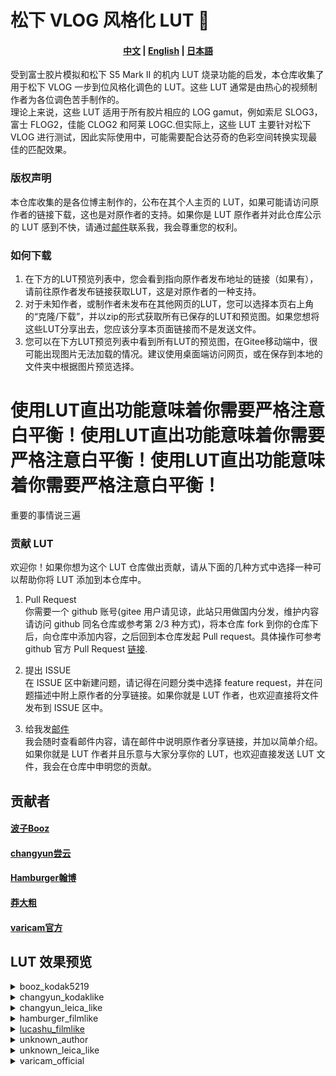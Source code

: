 # 松下 VLOG 风格化 LUT 🚀

<h4 align="center">
    <a href="https://github.com/changyun233/Lumix-V-log-LUTs/blob/main/readme.md">中文</a> |
    <a href="https://github.com/changyun233/Lumix-V-log-LUTs/blob/main/readme_EN.md">English</a> |
    <a href="https://github.com/changyun233/Lumix-V-log-LUTs/blob/main/readme_JA.md">日本語</a> 
</h4>

受到富士胶片模拟和松下 S5 Mark II 的机内 LUT 烧录功能的启发，本仓库收集了用于松下 VLOG 一步到位风格化调色的 LUT。这些 LUT 通常是由热心的视频制作者为各位调色苦手制作的。  
理论上来说，这些 LUT 适用于所有胶片相应的 LOG gamut，例如索尼 SLOG3，富士 FLOG2，佳能 CLOG2 和阿莱 LOGC.但实际上，这些 LUT 主要针对松下 VLOG 进行测试，因此实际使用中，可能需要配合达芬奇的色彩空间转换实现最佳的匹配效果。

### 版权声明

本仓库收集的是各位博主制作的，公布在其个人主页的 LUT，如果可能请访问原作者的链接下载，这也是对原作者的支持。如果你是 LUT 原作者并对此仓库公示的 LUT 感到不快，请通过[邮件](chang_yun@outlook.com)联系我，我会尊重您的权利。

### 如何下载

1. 在下方的LUT预览列表中，您会看到指向原作者发布地址的链接（如果有），请前往原作者发布链接获取LUT，这是对原作者的一种支持。  
2. 对于未知作者，或制作者未发布在其他网页的LUT，您可以选择本页右上角的“克隆/下载”，并以zip的形式获取所有已保存的LUT和预览图。如果您想将这些LUT分享出去，您应该分享本页面链接而不是发送文件。
3. 您可以在下方LUT预览列表中看到所有LUT的预览图，在Gitee移动端中，很可能出现图片无法加载的情况。建议使用桌面端访问网页，或在保存到本地的文件夹中根据图片预览选择。

# 使用LUT直出功能意味着你需要严格注意白平衡！使用LUT直出功能意味着你需要严格注意白平衡！使用LUT直出功能意味着你需要严格注意白平衡！

重要的事情说三遍

### 贡献 LUT

欢迎你！如果你想为这个 LUT 仓库做出贡献，请从下面的几种方式中选择一种可以帮助你将 LUT 添加到本仓库中。

1. Pull Request  
   你需要一个 github 账号(gitee 用户请见谅，此站只用做国内分发，维护内容请访问 github 同名仓库或参考第 2/3 种方式)，将本仓库 fork 到你的仓库下后，向仓库中添加内容，之后回到本仓库发起 Pull request。具体操作可参考 github 官方 Pull Request [链接](https://docs.github.com/en/pull-requests/collaborating-with-pull-requests/proposing-changes-to-your-work-with-pull-requests).

2. 提出 ISSUE  
   在 ISSUE 区中新建问题，请记得在问题分类中选择 feature request，并在问题描述中附上原作者的分享链接。如果你就是 LUT 作者，也欢迎直接将文件发布到 ISSUE 区中。

3. 给我发[邮件](chang_yun@outlook.com)  
   我会随时查看邮件内容，请在邮件中说明原作者分享链接，并加以简单介绍。如果你就是 LUT 作者并且乐意与大家分享你的 LUT，也欢迎直接发送 LUT 文件，我会在仓库中申明您的贡献。

## 贡献者

#### [波子Booz](https://space.bilibili.com/7601439)

#### [changyun尝云](https://space.bilibili.com/439277872)

#### [Hamburger翰博](https://space.bilibili.com/21883676)

#### [莽大粗](https://space.bilibili.com/319880037)

#### [varicam官方](https://pro-av.panasonic.net/cn/cinema_camera_varicam_eva/support/lut/)

## LUT 效果预览

<details>
  <summary>booz_kodak5219</summary>

  <table border="1">
    <tr>
        <td>Rec709</td><td><a href="https://www.bilibili.com/video/BV1Ss4y147D5/" target="_blank">kodak5219</a></td>
    </tr>
    <tr>
		<td><img src="./img/varicam_official_vlogto709/vlog_VLog_to_V709_forV35_ver100.jpg " style="width:100%;height:auto"></td>
        <td><img src="./img/booz_kodak5219/vlog_koda5219.jpg " style="width:100%;height:auto"> </td>
    </tr>
</table>
</details>



<details>
  <summary>changyun_kodaklike</summary>
  <table border="1">
    <tr>
        <td>Rec709</td><td>kodaE100VS</td><td>kodaE200</td><td>kodaEC64</td><td>kodaEI502</td><td>kodaEK25</td><td>kodaG100</td><td>kodaG200</td><td>kodaM800</td><td>kodaP100T</td><td>kodaP160</td><td>kodaP400</td><td>kodaP800</td><td>kodaRG400</td><td>kodaUM400</td><td>kodaUM800</td>
    </tr>
    <tr>
		<td><img src= "./img/varicam_official_vlogto709/vlog_VLog_to_V709_forV35_ver100.jpg " style="width:100%;height:auto"></td>
		<td><img src="./img/changyun_kodaklike/vlog_kodaE100VS.jpg" style="width:100%;height:auto"> </td>
		<td><img src="./img/changyun_kodaklike/vlog_kodaE200.jpg" style="width:100%;height:auto"> </td>
		<td><img src="./img/changyun_kodaklike/vlog_kodaEC64.jpg" style="width:100%;height:auto"> </td>
		<td><img src="./img/changyun_kodaklike/vlog_kodaEI502.jpg" style="width:100%;height:auto"> </td>
		<td><img src="./img/changyun_kodaklike/vlog_kodaEK25.jpg" style="width:100%;height:auto"> </td>
		<td><img src="./img/changyun_kodaklike/vlog_kodaG100.jpg" style="width:100%;height:auto"> </td>
		<td><img src="./img/changyun_kodaklike/vlog_kodaG200.jpg" style="width:100%;height:auto"> </td>
		<td><img src="./img/changyun_kodaklike/vlog_kodaM800.jpg" style="width:100%;height:auto"> </td>
		<td><img src="./img/changyun_kodaklike/vlog_kodaP100T.jpg" style="width:100%;height:auto"> </td>
		<td><img src="./img/changyun_kodaklike/vlog_kodaP160.jpg" style="width:100%;height:auto"> </td>
		<td><img src="./img/changyun_kodaklike/vlog_kodaP400.jpg" style="width:100%;height:auto"> </td>
		<td><img src="./img/changyun_kodaklike/vlog_kodaP800.jpg" style="width:100%;height:auto"> </td>
		<td><img src="./img/changyun_kodaklike/vlog_kodaRG400.jpg" style="width:100%;height:auto"> </td>
		<td><img src="./img/changyun_kodaklike/vlog_kodaUM400.jpg" style="width:100%;height:auto"> </td>
		<td><img src="./img/changyun_kodaklike/vlog_kodaUM800.jpg" style="width:100%;height:auto"> </td>
    </tr>
</table>
</details>

<details>
  <summary>changyun_leica_like</summary>
  <table border="1">
    <tr>
        <td>Rec709</td><td>cold</td><td>std1</td><td>std2</td><td>std3</td><td>warm</td>
    </tr>
    <tr>
		<td><img src= "./img/varicam_official_vlogto709/vlog_VLog_to_V709_forV35_ver100.jpg " style="width:100%;height:auto"></td>
		<td><img src="./img/changyun_leica_like/vlog_cold.jpg" style="width:100%;height:auto"> </td>
		<td><img src="./img/changyun_leica_like/vlog_std1.jpg" style="width:100%;height:auto"> </td>
		<td><img src="./img/changyun_leica_like/vlog_std2.jpg" style="width:100%;height:auto"> </td>
		<td><img src="./img/changyun_leica_like/vlog_std3.jpg" style="width:100%;height:auto"> </td>
		<td><img src="./img/changyun_leica_like/vlog_warm.jpg" style="width:100%;height:auto"> </td>
    </tr>
</table>
</details>



<details>
  <summary>hamburger_filmlike</summary>
  <table border="1">
    <tr>
        <td>Rec709</td><td><a href="https://www.bilibili.com/video/BV1jS4y1U7tk/" target="_blank">kodak5219</a></td><td><a href="https://www.bilibili.com/video/BV1144y1V7Cn/" target="_blank">Orange&Cyan</a></td>
    </tr>
    <tr>
		<td><img src="./img/varicam_official_vlogto709/vlog_VLog_to_V709_forV35_ver100.jpg " style="width:100%;height:auto"></td>
        <td><img src="./img/hamburger_filmlike/vlog_kodak5219.jpg " style="width:100%;height:auto"> </td>
        <td><img src="./img/hamburger_filmlike/vlog_O_Clut.jpg " style="width:100%;height:auto"> </td>
    </tr>
</table>
</details>

<details>
  <summary><a href="https://www.bilibili.com/video/BV1n54y147fs/" target="_blank">lucashu_filmlike</a></summary>
  <table border="1">
    <tr>
        <td>Rec709</td><td>cu_film1</td><td>cu_film2</td><td>cu_film3</td><td>cu_film4</td><td>cu_film5</td>
    </tr>
    <tr>
		<td><img src="./img/varicam_official_vlogto709/vlog_VLog_to_V709_forV35_ver100.jpg " style="width:100%;height:auto"></td>
        <td><img src="./img/lucashu_filmlike/vlog_cu_film1.jpg " style="width:100%;height:auto"> </td>
        <td><img src="./img/lucashu_filmlike/vlog_cu_film2.jpg " style="width:100%;height:auto"> </td>
        <td><img src="./img/lucashu_filmlike/vlog_cu_film3.jpg " style="width:100%;height:auto"> </td>
        <td><img src="./img/lucashu_filmlike/vlog_cu_film4.jpg " style="width:100%;height:auto"> </td>
        <td><img src="./img/lucashu_filmlike/vlog_cu_film5.jpg " style="width:100%;height:auto"> </td>
    </tr>
</table>
</details>

<details>
  <summary>unknown_author</summary>
  <table border="1">
    <tr>
        <td>Rec709</td><td>renj1</td><td>renj2</td>
    </tr>
    <tr>
		<td><img src="./img/varicam_official_vlogto709/vlog_VLog_to_V709_forV35_ver100.jpg " style="width:100%;height:auto"></td>
        <td><img src="./img/unknown_author/vlog_renj1.jpg " style="width:100%;height:auto"> </td>
        <td><img src="./img/unknown_author/vlog_renj2.jpg " style="width:100%;height:auto"> </td>
    </tr>
</table>
</details>

<details>
  <summary>unknown_leica_like</summary>
  <table border="1">
    <tr>
        <td>Rec709</td><td>Classic_Rec2020</td><td>Classic_Rec709</td><td>Natural_Rec2020</td><td>Natural_Rec709</td>
    </tr>
    <tr>
		<td><img src= "./img/varicam_official_vlogto709/vlog_VLog_to_V709_forV35_ver100.jpg " style="width:100%;height:auto"></td>
        <td><img src="./img/unknown_leica_like/vlog_Classic_Rec2020.jpg" style="width:100%;height:auto"> </td>
        <td><img src="./img/unknown_leica_like/vlog_Classic_Rec709.jpg" style="width:100%;height:auto"> </td>
        <td><img src="./img/unknown_leica_like/vlog_Natural_Rec2020.jpg" style="width:100%;height:auto"> </td>
        <td><img src="./img/unknown_leica_like/vlog_Natural_Rec709.jpg" style="width:100%;height:auto"> </td>
    </tr>
</table>
</details>



<details>
  <summary>varicam_official</summary>
  <table border="1">
    <tr>
        <td>Rec709</td><td> Agressive_709.cube</td><td> BandW_HiCon.cube</td><td> BandW_LoCon Dark.cube</td><td> BandW_LoCon.cube</td><td> BandW_MidCon.cube</td><td> BleachyBypass_LoCon.cube</td><td> BleachyBypass_SuperBright.cube</td><td> BlueNight.cube</td><td> Blue_Dusk.cube</td><td> Cyan_1.cube</td><td> Cyan_2.cube</td><td> Fashion_1.cube</td><td> Fashion_2.cube</td><td> Fashion_Lo Con.cube</td><td> Golden_1.cube</td><td> Golden_2.cube</td><td> Hangover.cube</td><td> HiCon.cube</td><td> LoCon_Cool.cube</td><td> LoCon_Neu.cube</td><td> LoCon_Warm.cube</td><td> Magenta_1.cube</td><td> Magenta_2.cube</td><td> Matrix_1.cube</td><td> Matrix_2.cube</td><td> Morning_Light.cube</td><td> Nicest_709.cube</td><td> Rose_1.cube</td><td> Rose_2.cube</td><td> Sepia_1.cube</td><td> SteelBlue.cube</td><td> StraitYellow.cube</td><td> Vintage.cube</td><td> WarmDawn.cube</td><td> Winter.cube</td>		
    </tr>
    <tr>
		<td><img src="./img/varicam_official/vlog_Agressive_709.jpg" style="width:100%;height:auto"> </td><td><img src="./img/varicam_official/vlog_BandW_HiCon.jpg" style="width:100%;height:auto"> </td><td><img src="./img/varicam_official/vlog_BandW_LoCon.jpg" style="width:100%;height:auto"> </td><td><img src="./img/varicam_official/vlog_BandW_LoCon_Dark.jpg" style="width:100%;height:auto"> </td><td><img src="./img/varicam_official/vlog_BandW_MidCon.jpg" style="width:100%;height:auto"> </td><td><img src="./img/varicam_official/vlog_BleachyBypass_LoCon.jpg" style="width:100%;height:auto"> </td><td><img src="./img/varicam_official/vlog_BleachyBypass_SuperBright.jpg" style="width:100%;height:auto"> </td><td><img src="./img/varicam_official/vlog_BlueNight.jpg" style="width:100%;height:auto"> </td><td><img src="./img/varicam_official/vlog_Blue_Dusk.jpg" style="width:100%;height:auto"> </td><td><img src="./img/varicam_official/vlog_Cyan_1.jpg" style="width:100%;height:auto"> </td><td><img src="./img/varicam_official/vlog_Cyan_2.jpg" style="width:100%;height:auto"> </td><td><img src="./img/varicam_official/vlog_Fashion_1.jpg" style="width:100%;height:auto"> </td><td><img src="./img/varicam_official/vlog_Fashion_2.jpg" style="width:100%;height:auto"> </td><td><img src="./img/varicam_official/vlog_Fashion_Lo_Con.jpg" style="width:100%;height:auto"> </td><td><img src="./img/varicam_official/vlog_Golden_1.jpg" style="width:100%;height:auto"> </td><td><img src="./img/varicam_official/vlog_Golden_2.jpg" style="width:100%;height:auto"> </td><td><img src="./img/varicam_official/vlog_Hangover.jpg" style="width:100%;height:auto"> </td><td><img src="./img/varicam_official/vlog_HiCon.jpg" style="width:100%;height:auto"> </td><td><img src="./img/varicam_official/vlog_LoCon_Cool.jpg" style="width:100%;height:auto"> </td><td><img src="./img/varicam_official/vlog_LoCon_Neu.jpg" style="width:100%;height:auto"> </td><td><img src="./img/varicam_official/vlog_LoCon_Warm.jpg" style="width:100%;height:auto"> </td><td><img src="./img/varicam_official/vlog_Magenta_1.jpg" style="width:100%;height:auto"> </td><td><img src="./img/varicam_official/vlog_Magenta_2.jpg" style="width:100%;height:auto"> </td><td><img src="./img/varicam_official/vlog_Matrix_1.jpg" style="width:100%;height:auto"> </td><td><img src="./img/varicam_official/vlog_Matrix_2.jpg" style="width:100%;height:auto"> </td><td><img src="./img/varicam_official/vlog_Morning_Light.jpg" style="width:100%;height:auto"> </td><td><img src="./img/varicam_official/vlog_Nicest_709.jpg" style="width:100%;height:auto"> </td><td><img src="./img/varicam_official/vlog_Rose_1.jpg" style="width:100%;height:auto"> </td><td><img src="./img/varicam_official/vlog_Rose_2.jpg" style="width:100%;height:auto"> </td><td><img src="./img/varicam_official/vlog_Sepia_1.jpg" style="width:100%;height:auto"> </td><td><img src="./img/varicam_official/vlog_SteelBlue.jpg" style="width:100%;height:auto"> </td><td><img src="./img/varicam_official/vlog_StraitYellow.jpg" style="width:100%;height:auto"> </td><td><img src="./img/varicam_official/vlog_Vintage.jpg" style="width:100%;height:auto"> </td><td><img src="./img/varicam_official/vlog_WarmDawn.jpg" style="width:100%;height:auto"> </td><td><img src="./img/varicam_official/vlog_Winter.jpg" style="width:100%;height:auto"> </td>
    </tr>
</table>
</details>
